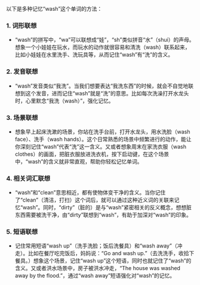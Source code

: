以下是多种记忆“wash”这个单词的方法：

### 1. 词形联想
 - “wash”的拼写中，“wa”可以联想成“娃”，“sh”类似拼音“水”（shui）的声母。想象一个小娃娃在玩水，而玩水的动作就很容易和清洗（wash）联系起来，比如小娃娃在水里洗手、洗玩具等，从而记住“wash”有“洗”的含义。

### 2. 发音联想
 - “wash”发音类似“我洗”。当我们想要表达“我洗东西”的时候，就会不自觉地联想到这个发音，进而记住“wash”就是“洗”的意思。比如每次洗澡打开水龙头时，心里默念“我洗（wash）”，强化记忆。

### 3. 场景联想
 - 想象早上起床洗漱的场景，你站在洗手台前，打开水龙头，用水洗脸（wash face）、洗手（wash hands）。这个日常熟悉的场景中频繁进行的动作，能让你深刻记住“wash”代表“洗”这一含义。又或者想象周末在家洗衣服（wash clothes）的画面，把脏衣服放进洗衣机，按下启动键，在这个场景中，“wash”的含义就非常直观，帮助你轻松记忆单词。

### 4. 相关词汇联想
 - “wash”和“clean”意思相近，都有使物体变干净的含义。当你记住了“clean”（清洁，打扫）这个词后，就可以通过这种近义词的关联来记忆“wash”。同时，“dirty”（脏的）是与“wash”紧密相关的反义概念，想想脏东西需要被洗干净，由“dirty”联想到“wash”，有助于加深对“wash”的印象。

### 5. 短语联想
 - 记住常用短语“wash up”（洗手洗脸；饭后洗餐具）和“wash away”（冲走）。比如在餐厅吃完饭后，妈妈说：“Go and wash up.”（去洗洗手，收拾下餐具。）想象这个场景，记住“wash up”这个短语，同时也就记住了“wash”的含义。又或者洪水场景中，房子被洪水冲走，“The house was washed away by the flood.”，通过“wash away”短语强化对“wash”的记忆。 